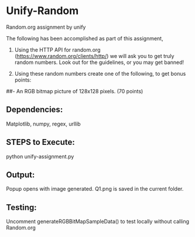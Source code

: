# Unify-Random
Random.org assignment by unify

The following has been accomplished as part of this assignment,


1. Using the HTTP API for random.org (https://www.random.org/clients/http/) we will ask you to get truly random numbers. Look out for the guidelines, or you may get banned!

2. Using these random numbers create one of the following, to get bonus points:

##- An RGB bitmap picture of 128x128 pixels. (70 points)

Dependencies:
--------------
Matplotlib, numpy, regex, urllib

STEPS to Execute:
--------------------
python unify-assignment.py

Output:
---------
Popup opens with image generated.
Q1.png is saved in the current folder.

Testing:
----------
Uncomment generateRGBBitMapSampleData() to test locally without calling Random.org